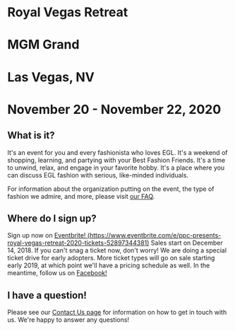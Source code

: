 
Royal Vegas Retreat
===================

MGM Grand
=========

Las Vegas, NV
=============

November 20 - November 22, 2020
===============================

What is it?
-----------

It's an event for you and every fashionista who loves EGL. It's a weekend of shopping, learning, and partying with your Best Fashion Friends. It's a time to unwind, relax, and engage in your favorite hobby. It's a place where you can discuss EGL fashion with serious, like-minded individuals.

For information about the organization putting on the event, the type of fashion we admire, and more, please visit [our FAQ](./faq.html).

Where do I sign up?
-------------------

Sign up now on [Eventbrite! (https://www.eventbrite.com/e/ppc-presents-royal-vegas-retreat-2020-tickets-52897344381)](https://www.eventbrite.com/e/ppc-presents-royal-vegas-retreat-2020-tickets-52897344381") Sales start on December 14, 2018. If you can't snag a ticket now, don't worry! We are doing a special ticket drive for early adopters. More ticket types will go on sale starting early 2019, at which point we'll have a pricing schedule as well. In the meantime, follow us on [Facebook!](https://www.facebook.com/events/277370609594805/)

I have a question!
------------------

Please see our [Contact Us page](./contact.html) for information on how to get in touch with us. We're happy to answer any questions!